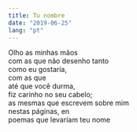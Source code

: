```yaml
---
title: Tu nombre
date: "2019-06-25"
lang: "pt"
---
```


Olho as minhas mãos\
com as que não desenho tanto\
como eu gostaría,\
com as que\
até que você durma,\
fiz carinho no seu cabelo;\
as mesmas que escrevem sobre mim\
nestas páginas, en\
poemas que levaríam teu nome
